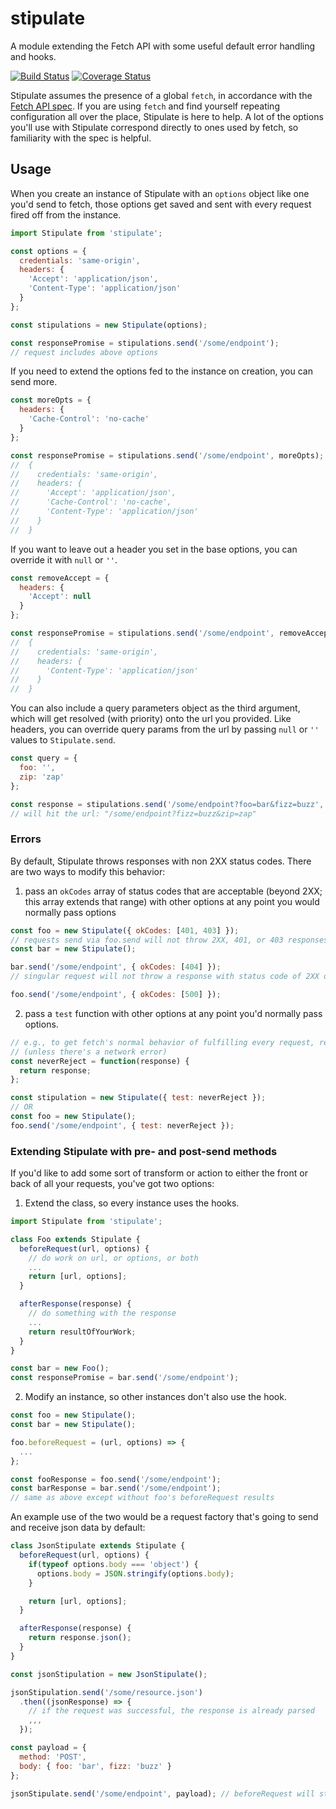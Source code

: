 # stipulate
A module extending the Fetch API with some useful default error handling and hooks.

[![Build Status](https://travis-ci.org/yola/stipulate.svg?branch=master)](https://travis-ci.org/yola/stipulate)
[![Coverage Status](https://coveralls.io/repos/github/yola/stipulate/badge.svg?branch=master)](https://coveralls.io/github/yola/stipulate?branch=master)

Stipulate assumes the presence of a global `fetch`, in accordance with the [Fetch API spec](https://fetch.spec.whatwg.org/). If you are 
using `fetch` and find yourself repeating configuration all over the place, Stipulate is here to help. A lot of
the options you'll use with Stipulate correspond directly to ones used by fetch, so familiarity with the spec is
helpful.

## Usage

When you create an instance of Stipulate with an `options` object like one you'd send to fetch,
those options get saved and sent with every request fired off from the instance.
```js
import Stipulate from 'stipulate';

const options = {
  credentials: 'same-origin',
  headers: {
    'Accept': 'application/json',
    'Content-Type': 'application/json'
  }
};

const stipulations = new Stipulate(options);

const responsePromise = stipulations.send('/some/endpoint');
// request includes above options
```

If you need to extend the options fed to the instance on creation, you can send more.
```js
const moreOpts = {
  headers: {
    'Cache-Control': 'no-cache'
  }
};

const responsePromise = stipulations.send('/some/endpoint', moreOpts);
//  {
//    credentials: 'same-origin',
//    headers: {
//      'Accept': 'application/json',
//      'Cache-Control': 'no-cache',
//      'Content-Type': 'application/json'
//    }
//  }
```

If you want to leave out a header you set in the base options, you can override it with `null` or `''`.
```js
const removeAccept = {
  headers: {
    'Accept': null
  }
};

const responsePromise = stipulations.send('/some/endpoint', removeAccept);
//  {
//    credentials: 'same-origin',
//    headers: {
//      'Content-Type': 'application/json'
//    }
//  }
```

You can also include a query parameters object as the third argument, which will get resolved (with priority) onto
the url you provided. Like headers, you can override query params from the url by passing `null` or `''` values
to `Stipulate.send`.
```js
const query = {
  foo: '',
  zip: 'zap'
};

const response = stipulations.send('/some/endpoint?foo=bar&fizz=buzz', null, query);
// will hit the url: "/some/endpoint?fizz=buzz&zip=zap"
```

### Errors

By default, Stipulate throws responses with non 2XX status codes. There are two ways to modify this
behavior:

1) pass an `okCodes` array of status codes that are acceptable (beyond 2XX; this array extends that range)
with other options at any point you would normally pass options

```js
const foo = new Stipulate({ okCodes: [401, 403] });
// requests send via foo.send will not throw 2XX, 401, or 403 responses
const bar = new Stipulate();

bar.send('/some/endpoint', { okCodes: [404] });
// singular request will not throw a response with status code of 2XX or 404

foo.send('/some/endpoint', { okCodes: [500] });
```

2) pass a `test` function with other options at any point you'd normally pass options.

```js
// e.g., to get fetch's normal behavior of fulfilling every request, regardless of success:
// (unless there's a network error)
const neverReject = function(response) {
  return response;
};

const stipulation = new Stipulate({ test: neverReject });
// OR
const foo = new Stipulate();
foo.send('/some/endpoint', { test: neverReject });
```

### Extending Stipulate with pre- and post-send methods

If you'd like to add some sort of transform or action to either the front or back of all your requests,
you've got two options:

1) Extend the class, so every instance uses the hooks.

```js
import Stipulate from 'stipulate';

class Foo extends Stipulate {
  beforeRequest(url, options) {
    // do work on url, or options, or both
    ...
    return [url, options];
  }

  afterResponse(response) {
    // do something with the response
    ...
    return resultOfYourWork;
  }
}

const bar = new Foo();
const responsePromise = bar.send('/some/endpoint');
```

2) Modify an instance, so other instances don't also use the hook.

```js
const foo = new Stipulate();
const bar = new Stipulate();

foo.beforeRequest = (url, options) => {
  ...
};

const fooResponse = foo.send('/some/endpoint');
const barResponse = bar.send('/some/endpoint');
// same as above except without foo's beforeRequest results
```

An example use of the two would be a request factory that's going to send and receive json data by default:
```js
class JsonStipulate extends Stipulate {
  beforeRequest(url, options) {
    if(typeof options.body === 'object') {
      options.body = JSON.stringify(options.body);
    }

    return [url, options];
  }

  afterResponse(response) {
    return response.json();
  }
}

const jsonStipulation = new JsonStipulate();

jsonStipulation.send('/some/resource.json')
  .then((jsonResponse) => {
    // if the request was successful, the response is already parsed
    ,,,
  });

const payload = {
  method: 'POST',
  body: { foo: 'bar', fizz: 'buzz' }
};

jsonStipulate.send('/some/endpoint', payload); // beforeRequest will stringify body for you
```
